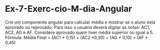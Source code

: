 # Ex-7-Exerc-cio-M-dia-Angular
Crie um componente angular para calcular média e mostrar se o aluno está aprovado ou reprovado. Para isso o usuário deverá digitar as notas: AC1, AC2, AG e AF. Considere aprovado quem tiver média superior ou igual a 5.  Fórmula:  Média Final = (AC1 * 0,15) + (AC2 *0,30) + (AG * 0,10) + (AF * 0,45)
